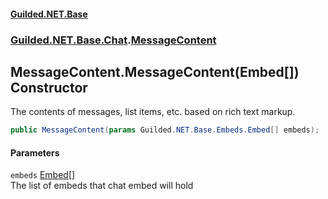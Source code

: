 #### [Guilded.NET.Base](Guilded_NET_Base.md 'Guilded.NET.Base')
### [Guilded.NET.Base.Chat](Guilded_NET_Base.md#Guilded_NET_Base_Chat 'Guilded.NET.Base.Chat').[MessageContent](MessageContent.md 'Guilded.NET.Base.Chat.MessageContent')
## MessageContent.MessageContent(Embed[]) Constructor
The contents of messages, list items, etc. based on rich text markup.  
```csharp
public MessageContent(params Guilded.NET.Base.Embeds.Embed[] embeds);
```
#### Parameters
<a name='Guilded_NET_Base_Chat_MessageContent_MessageContent(Guilded_NET_Base_Embeds_Embed__)_embeds'></a>
`embeds` [Embed](Embed.md 'Guilded.NET.Base.Embeds.Embed')[[]](https://docs.microsoft.com/en-us/dotnet/api/System.Array 'System.Array')  
The list of embeds that chat embed will hold
  
